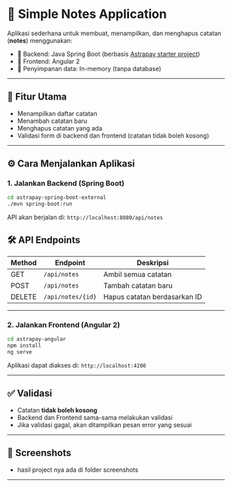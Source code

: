 # 📝 Simple Notes Application

Aplikasi sederhana untuk membuat, menampilkan, dan menghapus catatan (**notes**) menggunakan:

- 🧠 Backend: Java Spring Boot (berbasis [Astrapay starter project](https://github.com/astrapay/astrapay-spring-boot-external))
- 🎨 Frontend: Angular 2
- 💾 Penyimpanan data: In-memory (tanpa database)

---

## 🚀 Fitur Utama

- Menampilkan daftar catatan
- Menambah catatan baru
- Menghapus catatan yang ada
- Validasi form di backend dan frontend (catatan tidak boleh kosong)

---

## ⚙️ Cara Menjalankan Aplikasi

### 1. Jalankan Backend (Spring Boot)

```bash
cd astrapay-spring-boot-external
./mvn spring-boot:run
```

API akan berjalan di: `http://localhost:8080/api/notes`

## 🛠️ API Endpoints

| Method | Endpoint            | Deskripsi                |
|--------|---------------------|--------------------------|
| GET    | `/api/notes`        | Ambil semua catatan      |
| POST   | `/api/notes`        | Tambah catatan baru      |
| DELETE | `/api/notes/{id}`   | Hapus catatan berdasarkan ID |

---

### 2. Jalankan Frontend (Angular 2)

```bash
cd astrapay-angular
npm install
ng serve
```

Aplikasi dapat diakses di: `http://localhost:4200`

---

## ✅ Validasi

- Catatan **tidak boleh kosong**
- Backend dan Frontend sama-sama melakukan validasi
- Jika validasi gagal, akan ditampilkan pesan error yang sesuai

---

## 📸 Screenshots

- hasil project nya ada di folder screenshots

---